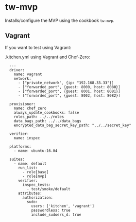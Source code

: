 # tw-mvp

Installs/configure the MVP using the cookbook `tw-mvp`.

## Vagrant

If you want to test using Vagrant:

.kitchen.yml using Vagrant and Chef-Zero:

      ---
      driver:
        name: vagrant
        network:
          - ["private_network", {ip: "192.168.33.33"}]
          - ["forwarded_port", {guest: 8000, host: 8080}]
          - ["forwarded_port", {guest: 8001, host: 8081}]
          - ["forwarded_port", {guest: 8002, host: 8082}]

      provisioner:
        name: chef_zero
        always_update_cookbooks: false
        roles_path: ../../roles
        data_bags_path: ../../data_bags
        encrypted_data_bag_secret_key_path: "../../secret_key"

      verifier:
        name: inspec

      platforms:
        - name: ubuntu-16.04

      suites:
        - name: default
          run_list:
            - role[base]
            - role[mvp]
          verifier:
            inspec_tests:
              - test/smoke/default
          attributes:
            authorization:
              sudo:
                users: ['kitchen', 'vagrant']
                passwordless: true
                include_sudoers_d: true
